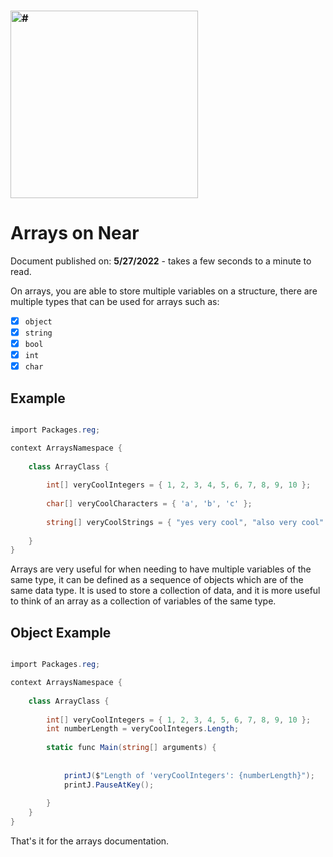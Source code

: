 ### <img src="https://media.discordapp.net/attachments/980517878220615710/992872212786860143/Near.png?width=473&height=473" width="300" height="300" alt="#">
# Arrays on Near


Document published on: **5/27/2022** - takes a few seconds to a minute to read.

On arrays, you are able to store multiple variables on a structure, there are multiple types that can be used for arrays such as:

- [x] `object`
- [x] `string`
- [x] `bool`
- [x] `int`
- [x] `char`

## Example

```csharp

import Packages.reg;

context ArraysNamespace {
    
    class ArrayClass {
        
        int[] veryCoolIntegers = { 1, 2, 3, 4, 5, 6, 7, 8, 9, 10 };
        
        char[] veryCoolCharacters = { 'a', 'b', 'c' };
        
        string[] veryCoolStrings = { "yes very cool", "also very cool" };
        
    }
}
```

Arrays are very useful for when needing to have multiple variables of the same type, it can be defined as a sequence of objects which are of the same data type. It is used to store a collection of data, and it is more useful to think of an array as a collection of variables of the same type.

## Object Example

```csharp

import Packages.reg;

context ArraysNamespace {
    
    class ArrayClass {
        
        int[] veryCoolIntegers = { 1, 2, 3, 4, 5, 6, 7, 8, 9, 10 };
        int numberLength = veryCoolIntegers.Length;
        
        static func Main(string[] arguments) {
            
            
            printJ($"Length of 'veryCoolIntegers': {numberLength}");
            printJ.PauseAtKey();
            
        }
    }
}
```

That's it for the arrays documentation.
